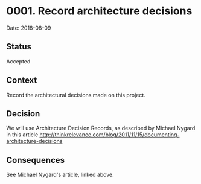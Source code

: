 
# 0001. Record architecture decisions

Date: 2018-08-09

## Status

Accepted

## Context

Record the architectural decisions made on this project.

## Decision

We will use Architecture Decision Records, as described by Michael Nygard in this article http://thinkrelevance.com/blog/2011/11/15/documenting-architecture-decisions

## Consequences

See Michael Nygard's article, linked above.
